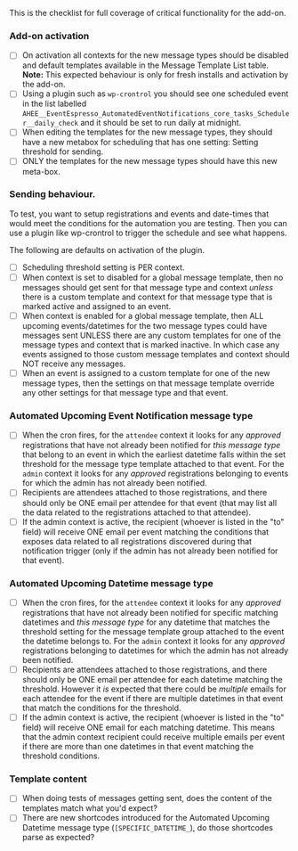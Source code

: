 This is the checklist for full coverage of critical functionality for the add-on.

### Add-on activation

* [ ] On activation all contexts for the new message types should be disabled and default templates available in the Message Template List table.  **Note:** This expected behaviour is only for fresh installs and activation by the add-on.
* [ ] Using a plugin such as `wp-crontrol` you should see one scheduled event in the list labelled `AHEE__EventEspresso_AutomatedEventNotifications_core_tasks_Scheduler__daily_check` and it should be set to run daily at midnight.
* [ ] When editing the templates for the new message types, they should have a new metabox for scheduling that has one setting: Setting threshold for sending.
* [ ] ONLY the templates for the new message types should have this new meta-box.

### Sending behaviour.

To test, you want to setup registrations and events and date-times that would meet the conditions for the automation you are testing.  Then you can use a plugin like wp-crontrol to trigger the schedule and see what happens.

The following are defaults on activation of the plugin.

* [ ] Scheduling threshold setting is PER context.
* [ ] When context is set to disabled for a global message template, then no messages should get sent for that message type and context _unless_ there is a custom template and context for that message type that is marked active and assigned to an event.
* [ ] When context is enabled for a global message template, then ALL upcoming events/datetimes for the two message types could have messages sent UNLESS there are any custom templates for one of the message types and context that is marked inactive.  In which case any events assigned to those custom message templates and context should NOT receive any messages.
* [ ] When an event is assigned to a custom template for one of the new message types, then the settings on that message template override any other settings for that message type and that event.

### Automated Upcoming Event Notification message type

* [ ] When the cron fires, for the `attendee` context it looks for any _approved_ registrations that have not already been notified for _this message type_  that belong to an event in which the earliest datetime falls within the set threshold for the message type template attached to that event.  For the `admin` context it looks for any _approved_ registrations belonging to events for which the admin has not already been notified. 
* [ ] Recipients are attendees attached to those registrations, and there should only be ONE email per attendee for that event (that may list all the data related to the registrations attached to that attendee).
* [ ] If the admin context is active, the recipient (whoever is listed in the "to" field) will receive ONE email per event matching the conditions that exposes data related to all registrations discovered during that notification trigger (only if the admin has not already been notified for that event).

### Automated Upcoming Datetime message type

* [ ] When the cron fires, for the `attendee` context it looks for any _approved_ registrations that have not already been notified for specific matching datetimes and _this message type_ for any datetime that matches the threshold setting for the message template group attached to the event the datetime belongs to.  For the `admin` context it looks for any _approved_ registrations belonging to datetimes for which the admin has not already been notified.
* [ ] Recipients are attendees attached to those registrations, and there should only be ONE email per attendee for each datetime matching the threshold.  However it _is_ expected that there could be _multiple_ emails for each attendee for the event if there are multiple datetimes in that event that match the conditions for the threshold.
* [ ] If the admin context is active, the recipient (whoever is listed in the "to" field) will receive ONE email for each matching datetime.  This means that the admin context recipient could receive multiple emails per event if there are more than one datetimes in that event matching the threshold conditions.

### Template content

* [ ] When doing tests of messages getting sent, does the content of the templates match what you'd expect?
* [ ] There are new shortcodes introduced for the Automated Upcoming Datetime message type (`[SPECIFIC_DATETIME_`), do those shortcodes parse as expected?